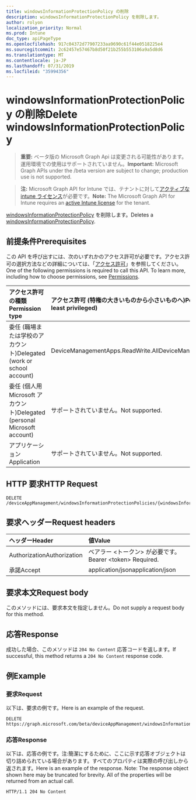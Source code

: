 ```yaml
---
title: windowsInformationProtectionPolicy の削除
description: windowsInformationProtectionPolicy を削除します。
author: rolyon
localization_priority: Normal
ms.prod: Intune
doc_type: apiPageType
ms.openlocfilehash: 917c04372d77907233aa9690c61f44e0518225e4
ms.sourcegitcommit: 2c62457e57467b8d50f21b255b553106a9a5d8d6
ms.translationtype: MT
ms.contentlocale: ja-JP
ms.lasthandoff: 07/31/2019
ms.locfileid: "35994356"
---
```

# <a name="delete-windowsinformationprotectionpolicy"></a><span data-ttu-id="11a74-103">windowsInformationProtectionPolicy の削除</span><span class="sxs-lookup"><span data-stu-id="11a74-103">Delete windowsInformationProtectionPolicy</span></span>

> <span data-ttu-id="11a74-104">**重要:** ベータ版の Microsoft Graph Api は変更される可能性があります。運用環境での使用はサポートされていません。</span><span class="sxs-lookup"><span data-stu-id="11a74-104">**Important:** Microsoft Graph APIs under the /beta version are subject to change; production use is not supported.</span></span>

> <span data-ttu-id="11a74-105">**注:** Microsoft Graph API for Intune では、テナントに対して[アクティブな intune ライセンス](https://go.microsoft.com/fwlink/?linkid=839381)が必要です。</span><span class="sxs-lookup"><span data-stu-id="11a74-105">**Note:** The Microsoft Graph API for Intune requires an [active Intune license](https://go.microsoft.com/fwlink/?linkid=839381) for the tenant.</span></span>

<span data-ttu-id="11a74-106">[windowsInformationProtectionPolicy](../resources/intune-mam-windowsinformationprotectionpolicy.md) を削除します。</span><span class="sxs-lookup"><span data-stu-id="11a74-106">Deletes a [windowsInformationProtectionPolicy](../resources/intune-mam-windowsinformationprotectionpolicy.md).</span></span>

## <a name="prerequisites"></a><span data-ttu-id="11a74-107">前提条件</span><span class="sxs-lookup"><span data-stu-id="11a74-107">Prerequisites</span></span>
<span data-ttu-id="11a74-p101">この API を呼び出すには、次のいずれかのアクセス許可が必要です。アクセス許可の選択方法などの詳細については、「[アクセス許可](/graph/permissions-reference)」を参照してください。</span><span class="sxs-lookup"><span data-stu-id="11a74-p101">One of the following permissions is required to call this API. To learn more, including how to choose permissions, see [Permissions](/graph/permissions-reference).</span></span>

|<span data-ttu-id="11a74-110">アクセス許可の種類</span><span class="sxs-lookup"><span data-stu-id="11a74-110">Permission type</span></span>|<span data-ttu-id="11a74-111">アクセス許可 (特権の大きいものから小さいものへ)</span><span class="sxs-lookup"><span data-stu-id="11a74-111">Permissions (from most to least privileged)</span></span>|
|:---|:---|
|<span data-ttu-id="11a74-112">委任 (職場または学校のアカウント)</span><span class="sxs-lookup"><span data-stu-id="11a74-112">Delegated (work or school account)</span></span>|<span data-ttu-id="11a74-113">DeviceManagementApps.ReadWrite.All</span><span class="sxs-lookup"><span data-stu-id="11a74-113">DeviceManagementApps.ReadWrite.All</span></span>|
|<span data-ttu-id="11a74-114">委任 (個人用 Microsoft アカウント)</span><span class="sxs-lookup"><span data-stu-id="11a74-114">Delegated (personal Microsoft account)</span></span>|<span data-ttu-id="11a74-115">サポートされていません。</span><span class="sxs-lookup"><span data-stu-id="11a74-115">Not supported.</span></span>|
|<span data-ttu-id="11a74-116">アプリケーション</span><span class="sxs-lookup"><span data-stu-id="11a74-116">Application</span></span>|<span data-ttu-id="11a74-117">サポートされていません。</span><span class="sxs-lookup"><span data-stu-id="11a74-117">Not supported.</span></span>|

## <a name="http-request"></a><span data-ttu-id="11a74-118">HTTP 要求</span><span class="sxs-lookup"><span data-stu-id="11a74-118">HTTP Request</span></span>
<!-- {
  "blockType": "ignored"
}
-->
``` http
DELETE /deviceAppManagement/windowsInformationProtectionPolicies/{windowsInformationProtectionPolicyId}
```

## <a name="request-headers"></a><span data-ttu-id="11a74-119">要求ヘッダー</span><span class="sxs-lookup"><span data-stu-id="11a74-119">Request headers</span></span>
|<span data-ttu-id="11a74-120">ヘッダー</span><span class="sxs-lookup"><span data-stu-id="11a74-120">Header</span></span>|<span data-ttu-id="11a74-121">値</span><span class="sxs-lookup"><span data-stu-id="11a74-121">Value</span></span>|
|:---|:---|
|<span data-ttu-id="11a74-122">Authorization</span><span class="sxs-lookup"><span data-stu-id="11a74-122">Authorization</span></span>|<span data-ttu-id="11a74-123">ベアラー &lt;トークン&gt; が必要です。</span><span class="sxs-lookup"><span data-stu-id="11a74-123">Bearer &lt;token&gt; Required.</span></span>|
|<span data-ttu-id="11a74-124">承諾</span><span class="sxs-lookup"><span data-stu-id="11a74-124">Accept</span></span>|<span data-ttu-id="11a74-125">application/json</span><span class="sxs-lookup"><span data-stu-id="11a74-125">application/json</span></span>|

## <a name="request-body"></a><span data-ttu-id="11a74-126">要求本文</span><span class="sxs-lookup"><span data-stu-id="11a74-126">Request body</span></span>
<span data-ttu-id="11a74-127">このメソッドには、要求本文を指定しません。</span><span class="sxs-lookup"><span data-stu-id="11a74-127">Do not supply a request body for this method.</span></span>

## <a name="response"></a><span data-ttu-id="11a74-128">応答</span><span class="sxs-lookup"><span data-stu-id="11a74-128">Response</span></span>
<span data-ttu-id="11a74-129">成功した場合、このメソッドは `204 No Content` 応答コードを返します。</span><span class="sxs-lookup"><span data-stu-id="11a74-129">If successful, this method returns a `204 No Content` response code.</span></span>

## <a name="example"></a><span data-ttu-id="11a74-130">例</span><span class="sxs-lookup"><span data-stu-id="11a74-130">Example</span></span>

### <a name="request"></a><span data-ttu-id="11a74-131">要求</span><span class="sxs-lookup"><span data-stu-id="11a74-131">Request</span></span>
<span data-ttu-id="11a74-132">以下は、要求の例です。</span><span class="sxs-lookup"><span data-stu-id="11a74-132">Here is an example of the request.</span></span>
``` http
DELETE https://graph.microsoft.com/beta/deviceAppManagement/windowsInformationProtectionPolicies/{windowsInformationProtectionPolicyId}
```

### <a name="response"></a><span data-ttu-id="11a74-133">応答</span><span class="sxs-lookup"><span data-stu-id="11a74-133">Response</span></span>
<span data-ttu-id="11a74-p102">以下は、応答の例です。注:簡潔にするために、ここに示す応答オブジェクトは切り詰められている場合があります。すべてのプロパティは実際の呼び出しから返されます。</span><span class="sxs-lookup"><span data-stu-id="11a74-p102">Here is an example of the response. Note: The response object shown here may be truncated for brevity. All of the properties will be returned from an actual call.</span></span>
``` http
HTTP/1.1 204 No Content
```





